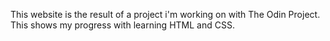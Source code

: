 This website is the result of a project i'm working on with The Odin Project. This shows my progress with learning HTML and CSS.